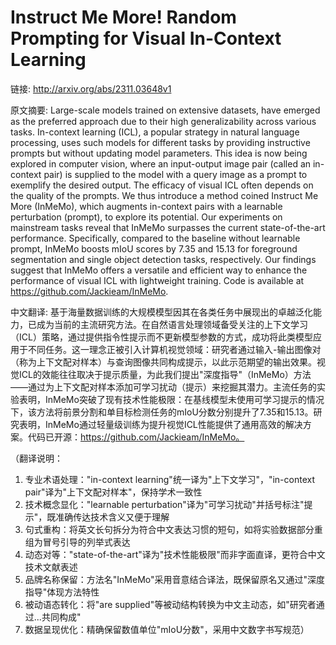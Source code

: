 # Instruct Me More! Random Prompting for Visual In-Context Learning

链接: http://arxiv.org/abs/2311.03648v1

原文摘要:
Large-scale models trained on extensive datasets, have emerged as the
preferred approach due to their high generalizability across various tasks.
In-context learning (ICL), a popular strategy in natural language processing,
uses such models for different tasks by providing instructive prompts but
without updating model parameters. This idea is now being explored in computer
vision, where an input-output image pair (called an in-context pair) is
supplied to the model with a query image as a prompt to exemplify the desired
output. The efficacy of visual ICL often depends on the quality of the prompts.
We thus introduce a method coined Instruct Me More (InMeMo), which augments
in-context pairs with a learnable perturbation (prompt), to explore its
potential. Our experiments on mainstream tasks reveal that InMeMo surpasses the
current state-of-the-art performance. Specifically, compared to the baseline
without learnable prompt, InMeMo boosts mIoU scores by 7.35 and 15.13 for
foreground segmentation and single object detection tasks, respectively. Our
findings suggest that InMeMo offers a versatile and efficient way to enhance
the performance of visual ICL with lightweight training. Code is available at
https://github.com/Jackieam/InMeMo.

中文翻译:
基于海量数据训练的大规模模型因其在各类任务中展现出的卓越泛化能力，已成为当前的主流研究方法。在自然语言处理领域备受关注的上下文学习（ICL）策略，通过提供指令性提示而不更新模型参数的方式，成功将此类模型应用于不同任务。这一理念正被引入计算机视觉领域：研究者通过输入-输出图像对（称为上下文配对样本）与查询图像共同构成提示，以此示范期望的输出效果。视觉ICL的效能往往取决于提示质量，为此我们提出"深度指导"（InMeMo）方法——通过为上下文配对样本添加可学习扰动（提示）来挖掘其潜力。主流任务的实验表明，InMeMo突破了现有技术性能极限：在基线模型未使用可学习提示的情况下，该方法将前景分割和单目标检测任务的mIoU分数分别提升了7.35和15.13。研究表明，InMeMo通过轻量级训练为提升视觉ICL性能提供了通用高效的解决方案。代码已开源：https://github.com/Jackieam/InMeMo。

（翻译说明：
1. 专业术语处理："in-context learning"统一译为"上下文学习"，"in-context pair"译为"上下文配对样本"，保持学术一致性
2. 技术概念显化："learnable perturbation"译为"可学习扰动"并括号标注"提示"，既准确传达技术含义又便于理解
3. 句式重构：将英文长句拆分为符合中文表达习惯的短句，如将实验数据部分重组为冒号引导的列举式表达
4. 动态对等："state-of-the-art"译为"技术性能极限"而非字面直译，更符合中文技术文献表述
5. 品牌名称保留：方法名"InMeMo"采用音意结合译法，既保留原名又通过"深度指导"体现方法特性
6. 被动语态转化：将"are supplied"等被动结构转换为中文主动态，如"研究者通过...共同构成"
7. 数据呈现优化：精确保留数值单位"mIoU分数"，采用中文数字书写规范）
